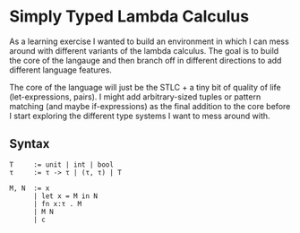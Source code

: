 # Simply Typed Lambda Calculus

As a learning exercise I wanted to build an environment in which I can mess around with different variants of the lambda calculus. The goal is to build the core of the langauge and then branch off in different directions to add different language features.

The core of the language will just be the STLC + a tiny bit of quality of life (let-expressions, pairs). I might add arbitrary-sized tuples or pattern matching (and maybe if-expressions) as the final addition to the core before I start exploring the different type systems I want to mess around with.

## Syntax

```
T     := unit | int | bool
τ     := τ -> τ | (τ, τ) | T

M, N  := x
      | let x = M in N
      | fn x:τ . M
      | M N
      | c
```
